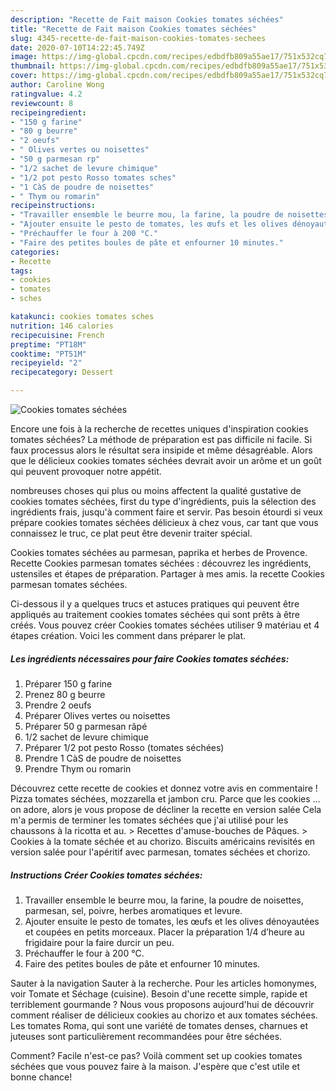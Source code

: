 ```yaml
---
description: "Recette de Fait maison Cookies tomates séchées"
title: "Recette de Fait maison Cookies tomates séchées"
slug: 4345-recette-de-fait-maison-cookies-tomates-sechees
date: 2020-07-10T14:22:45.749Z
image: https://img-global.cpcdn.com/recipes/edbdfb809a55ae17/751x532cq70/cookies-tomates-sechees-photo-principale-de-la-recette.jpg
thumbnail: https://img-global.cpcdn.com/recipes/edbdfb809a55ae17/751x532cq70/cookies-tomates-sechees-photo-principale-de-la-recette.jpg
cover: https://img-global.cpcdn.com/recipes/edbdfb809a55ae17/751x532cq70/cookies-tomates-sechees-photo-principale-de-la-recette.jpg
author: Caroline Wong
ratingvalue: 4.2
reviewcount: 8
recipeingredient:
- "150 g farine"
- "80 g beurre"
- "2 oeufs"
- " Olives vertes ou noisettes"
- "50 g parmesan rp"
- "1/2 sachet de levure chimique"
- "1/2 pot pesto Rosso tomates sches"
- "1 CàS de poudre de noisettes"
- " Thym ou romarin"
recipeinstructions:
- "Travailler ensemble le beurre mou, la farine, la poudre de noisettes, parmesan, sel, poivre, herbes aromatiques et levure."
- "Ajouter ensuite le pesto de tomates, les œufs et les olives dénoyautées et coupées en petits morceaux. Placer la préparation 1/4 d’heure au frigidaire pour la faire durcir un peu."
- "Préchauffer le four à 200 °C."
- "Faire des petites boules de pâte et enfourner 10 minutes."
categories:
- Recette
tags:
- cookies
- tomates
- sches

katakunci: cookies tomates sches 
nutrition: 146 calories
recipecuisine: French
preptime: "PT18M"
cooktime: "PT51M"
recipeyield: "2"
recipecategory: Dessert

---
```



![Cookies tomates séchées](https://img-global.cpcdn.com/recipes/edbdfb809a55ae17/751x532cq70/cookies-tomates-sechees-photo-principale-de-la-recette.jpg)

Encore une fois à la recherche de recettes uniques d'inspiration cookies tomates séchées? La méthode de préparation est pas difficile ni facile. Si faux processus alors le résultat sera insipide et même désagréable. Alors que le délicieux cookies tomates séchées devrait avoir un arôme et un goût qui peuvent provoquer notre appétit.

nombreuses choses qui plus ou moins affectent la qualité gustative de cookies tomates séchées, first du type d'ingrédients, puis la sélection des ingrédients frais, jusqu'à comment faire et servir. Pas besoin étourdi si veux prépare cookies tomates séchées délicieux à chez vous, car tant que vous connaissez le truc, ce plat peut être devenir traiter spécial.

Cookies tomates séchées au parmesan, paprika et herbes de Provence. Recette Cookies parmesan tomates séchées : découvrez les ingrédients, ustensiles et étapes de préparation. Partager à mes amis. la recette Cookies parmesan tomates séchées.


Ci-dessous il y a quelques trucs et astuces pratiques qui peuvent être appliqués au traitement cookies tomates séchées qui sont prêts à être créés. Vous pouvez créer Cookies tomates séchées utiliser 9 matériau et 4 étapes création. Voici les comment dans préparer le plat.

<!--inarticleads1-->

##### Les ingrédients nécessaires pour faire Cookies tomates séchées:

1. Préparer 150 g farine
1. Prenez 80 g beurre
1. Prendre 2 oeufs
1. Préparer  Olives vertes ou noisettes
1. Préparer 50 g parmesan râpé
1.  1/2 sachet de levure chimique
1. Préparer 1/2 pot pesto Rosso (tomates séchées)
1. Prendre 1 CàS de poudre de noisettes
1. Prendre  Thym ou romarin


Découvrez cette recette de cookies et donnez votre avis en commentaire ! Pizza tomates séchées, mozzarella et jambon cru. Parce que les cookies … on adore, alors je vous propose de décliner la recette en version salée Cela m&#39;a permis de terminer les tomates séchées que j&#39;ai utilisé pour les chaussons à la ricotta et au. &gt; Recettes d&#39;amuse-bouches de Pâques. &gt; Cookies à la tomate séchée et au chorizo. Biscuits américains revisités en version salée pour l&#39;apéritif avec parmesan, tomates séchées et chorizo. 

<!--inarticleads2-->

##### Instructions Créer Cookies tomates séchées:

1. Travailler ensemble le beurre mou, la farine, la poudre de noisettes, parmesan, sel, poivre, herbes aromatiques et levure.
1. Ajouter ensuite le pesto de tomates, les œufs et les olives dénoyautées et coupées en petits morceaux. Placer la préparation 1/4 d’heure au frigidaire pour la faire durcir un peu.
1. Préchauffer le four à 200 °C.
1. Faire des petites boules de pâte et enfourner 10 minutes.


Sauter à la navigation Sauter à la recherche. Pour les articles homonymes, voir Tomate et Séchage (cuisine). Besoin d&#39;une recette simple, rapide et terriblement gourmande ? Nous vous proposons aujourd&#39;hui de découvrir comment réaliser de délicieux cookies au chorizo et aux tomates séchées. Les tomates Roma, qui sont une variété de tomates denses, charnues et juteuses sont particulièrement recommandées pour être séchées. 


Comment? Facile n'est-ce pas? Voilà comment set up cookies tomates séchées que vous pouvez faire à la maison. J'espère que c'est utile et bonne chance!
